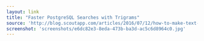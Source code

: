 ```yaml
---
layout: link
title: "Faster PostgreSQL Searches with Trigrams"
source: 'http://blog.scoutapp.com/articles/2016/07/12/how-to-make-text-searches-in-postgresql-faster-with-trigram-similarity'
screenshot: 'screenshots/e6dc82e3-8eda-473b-ba3d-ac5c6d8964c0.jpg'
---
```


